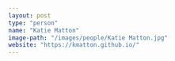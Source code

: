```yaml
---
layout: post
type: "person"
name: "Katie Matton"
image-path: "/images/people/Katie Matton.jpg"
website: "https://kmatton.github.io/"
---
```


